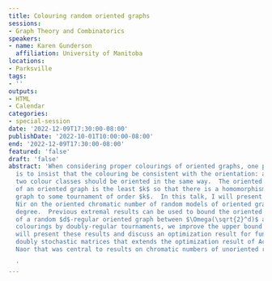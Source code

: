 ```yaml
---
title: Colouring random oriented graphs
sessions:
- Graph Theory and Combinatorics
speakers:
- name: Karen Gunderson
  affiliation: University of Manitoba
locations:
- Parksville
tags:
- ''
outputs:
- HTML
- Calendar
categories:
- special-session
date: '2022-12-09T17:30:00-08:00'
publishDate: '2022-10-01T10:00:00-08:00'
end: '2022-12-09T17:30:00-08:00'
featured: 'false'
draft: 'false'
abstract: 'When considering proper colourings of oriented graphs, one possible approach
  is to insist that the colouring be consistent with the orientation: all edges between
  two colour classes should be oriented in the same way.  The oriented chromatic number
  of an oriented graph is the least $k$ so that there is a homomorphism from the oriented
  graph to some tournament of order $k$.  In this talk, I will present new work with
  Nir on the oriented chromatic number of random models of oriented graphs of bounded
  degree.  Previous extremal results can be used to bound the oriented chromatic number
  of a random $d$-regular oriented graph between $\Omega(\sqrt{2}^d)$ and $O(d^2 2^d)$.  Using
  colourings by doubly-regular tournaments, we improve the upper bound to $O(\sqrt{e}^d)$.  I
  will present these results and discuss an optimization result for functions over
  doubly stochastic matrices that extends the optimization result of Achlioptas and
  Naor that was central to results on chromatic numbers of unoriented random graphs.

  '
---
```

